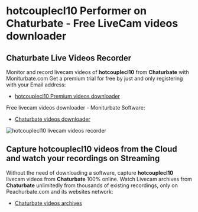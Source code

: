 # hotcouplecl10 Performer on Chaturbate - Free LiveCam videos downloader

## Chaturbate Live Videos Recorder

Monitor and record livecam videos of **hotcouplecl10** from **Chaturbate** with Moniturbate.com
Get a premium trial for free by just and only registering with your Email address:
* [hotcouplecl10 Premium videos downloader](https://moniturbate.com/request-demo-licence-key.html)

Free livecam videos downloader - Moniturbate Software:
* [Chaturbate videos downloader](https://moniturbate.com/moniturbate-download-software.html)

![hotcouplecl10 livecam videos recorder](https://peachurnet.com/templates/moniturbate-software.png)


## Capture hotcouplecl10 videos from the Cloud and watch your recordings on Streaming

Without the need of downloading a software, capture **hotcouplecl10** livecam videos from **Chaturbate** 100% online.
Watch Livecam archives from **Chaturbate** unlimitedly from thousands of existing recordings, only on Peachurbate.com and its websites network:
* [Chaturbate videos archives](https://peachurnet.com/)